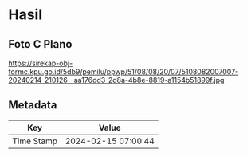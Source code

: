 # Hasil

## Foto C Plano

https://sirekap-obj-formc.kpu.go.id/5db9/pemilu/ppwp/51/08/08/20/07/5108082007007-20240214-210126--aa176dd3-2d8a-4b8e-8819-a1154b51899f.jpg


## Metadata

| Key        | Value               |
| ---------- | ------------------- |
| Time Stamp | 2024-02-15 07:00:44 |



